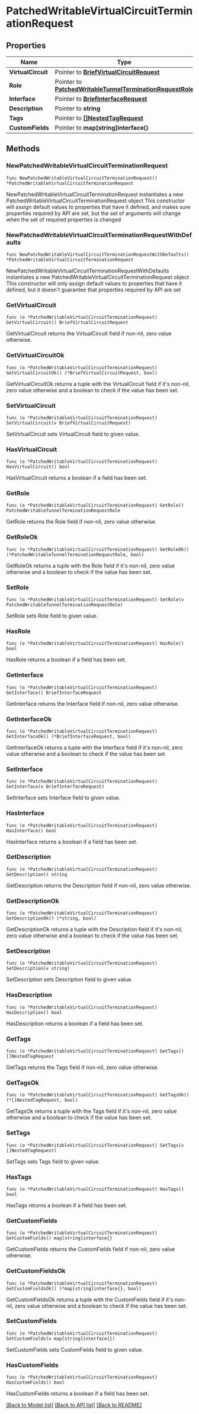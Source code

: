 # PatchedWritableVirtualCircuitTerminationRequest

## Properties

Name | Type | Description | Notes
------------ | ------------- | ------------- | -------------
**VirtualCircuit** | Pointer to [**BriefVirtualCircuitRequest**](BriefVirtualCircuitRequest.md) |  | [optional] 
**Role** | Pointer to [**PatchedWritableTunnelTerminationRequestRole**](PatchedWritableTunnelTerminationRequestRole.md) |  | [optional] 
**Interface** | Pointer to [**BriefInterfaceRequest**](BriefInterfaceRequest.md) |  | [optional] 
**Description** | Pointer to **string** |  | [optional] 
**Tags** | Pointer to [**[]NestedTagRequest**](NestedTagRequest.md) |  | [optional] 
**CustomFields** | Pointer to **map[string]interface{}** |  | [optional] 

## Methods

### NewPatchedWritableVirtualCircuitTerminationRequest

`func NewPatchedWritableVirtualCircuitTerminationRequest() *PatchedWritableVirtualCircuitTerminationRequest`

NewPatchedWritableVirtualCircuitTerminationRequest instantiates a new PatchedWritableVirtualCircuitTerminationRequest object
This constructor will assign default values to properties that have it defined,
and makes sure properties required by API are set, but the set of arguments
will change when the set of required properties is changed

### NewPatchedWritableVirtualCircuitTerminationRequestWithDefaults

`func NewPatchedWritableVirtualCircuitTerminationRequestWithDefaults() *PatchedWritableVirtualCircuitTerminationRequest`

NewPatchedWritableVirtualCircuitTerminationRequestWithDefaults instantiates a new PatchedWritableVirtualCircuitTerminationRequest object
This constructor will only assign default values to properties that have it defined,
but it doesn't guarantee that properties required by API are set

### GetVirtualCircuit

`func (o *PatchedWritableVirtualCircuitTerminationRequest) GetVirtualCircuit() BriefVirtualCircuitRequest`

GetVirtualCircuit returns the VirtualCircuit field if non-nil, zero value otherwise.

### GetVirtualCircuitOk

`func (o *PatchedWritableVirtualCircuitTerminationRequest) GetVirtualCircuitOk() (*BriefVirtualCircuitRequest, bool)`

GetVirtualCircuitOk returns a tuple with the VirtualCircuit field if it's non-nil, zero value otherwise
and a boolean to check if the value has been set.

### SetVirtualCircuit

`func (o *PatchedWritableVirtualCircuitTerminationRequest) SetVirtualCircuit(v BriefVirtualCircuitRequest)`

SetVirtualCircuit sets VirtualCircuit field to given value.

### HasVirtualCircuit

`func (o *PatchedWritableVirtualCircuitTerminationRequest) HasVirtualCircuit() bool`

HasVirtualCircuit returns a boolean if a field has been set.

### GetRole

`func (o *PatchedWritableVirtualCircuitTerminationRequest) GetRole() PatchedWritableTunnelTerminationRequestRole`

GetRole returns the Role field if non-nil, zero value otherwise.

### GetRoleOk

`func (o *PatchedWritableVirtualCircuitTerminationRequest) GetRoleOk() (*PatchedWritableTunnelTerminationRequestRole, bool)`

GetRoleOk returns a tuple with the Role field if it's non-nil, zero value otherwise
and a boolean to check if the value has been set.

### SetRole

`func (o *PatchedWritableVirtualCircuitTerminationRequest) SetRole(v PatchedWritableTunnelTerminationRequestRole)`

SetRole sets Role field to given value.

### HasRole

`func (o *PatchedWritableVirtualCircuitTerminationRequest) HasRole() bool`

HasRole returns a boolean if a field has been set.

### GetInterface

`func (o *PatchedWritableVirtualCircuitTerminationRequest) GetInterface() BriefInterfaceRequest`

GetInterface returns the Interface field if non-nil, zero value otherwise.

### GetInterfaceOk

`func (o *PatchedWritableVirtualCircuitTerminationRequest) GetInterfaceOk() (*BriefInterfaceRequest, bool)`

GetInterfaceOk returns a tuple with the Interface field if it's non-nil, zero value otherwise
and a boolean to check if the value has been set.

### SetInterface

`func (o *PatchedWritableVirtualCircuitTerminationRequest) SetInterface(v BriefInterfaceRequest)`

SetInterface sets Interface field to given value.

### HasInterface

`func (o *PatchedWritableVirtualCircuitTerminationRequest) HasInterface() bool`

HasInterface returns a boolean if a field has been set.

### GetDescription

`func (o *PatchedWritableVirtualCircuitTerminationRequest) GetDescription() string`

GetDescription returns the Description field if non-nil, zero value otherwise.

### GetDescriptionOk

`func (o *PatchedWritableVirtualCircuitTerminationRequest) GetDescriptionOk() (*string, bool)`

GetDescriptionOk returns a tuple with the Description field if it's non-nil, zero value otherwise
and a boolean to check if the value has been set.

### SetDescription

`func (o *PatchedWritableVirtualCircuitTerminationRequest) SetDescription(v string)`

SetDescription sets Description field to given value.

### HasDescription

`func (o *PatchedWritableVirtualCircuitTerminationRequest) HasDescription() bool`

HasDescription returns a boolean if a field has been set.

### GetTags

`func (o *PatchedWritableVirtualCircuitTerminationRequest) GetTags() []NestedTagRequest`

GetTags returns the Tags field if non-nil, zero value otherwise.

### GetTagsOk

`func (o *PatchedWritableVirtualCircuitTerminationRequest) GetTagsOk() (*[]NestedTagRequest, bool)`

GetTagsOk returns a tuple with the Tags field if it's non-nil, zero value otherwise
and a boolean to check if the value has been set.

### SetTags

`func (o *PatchedWritableVirtualCircuitTerminationRequest) SetTags(v []NestedTagRequest)`

SetTags sets Tags field to given value.

### HasTags

`func (o *PatchedWritableVirtualCircuitTerminationRequest) HasTags() bool`

HasTags returns a boolean if a field has been set.

### GetCustomFields

`func (o *PatchedWritableVirtualCircuitTerminationRequest) GetCustomFields() map[string]interface{}`

GetCustomFields returns the CustomFields field if non-nil, zero value otherwise.

### GetCustomFieldsOk

`func (o *PatchedWritableVirtualCircuitTerminationRequest) GetCustomFieldsOk() (*map[string]interface{}, bool)`

GetCustomFieldsOk returns a tuple with the CustomFields field if it's non-nil, zero value otherwise
and a boolean to check if the value has been set.

### SetCustomFields

`func (o *PatchedWritableVirtualCircuitTerminationRequest) SetCustomFields(v map[string]interface{})`

SetCustomFields sets CustomFields field to given value.

### HasCustomFields

`func (o *PatchedWritableVirtualCircuitTerminationRequest) HasCustomFields() bool`

HasCustomFields returns a boolean if a field has been set.


[[Back to Model list]](../README.md#documentation-for-models) [[Back to API list]](../README.md#documentation-for-api-endpoints) [[Back to README]](../README.md)


